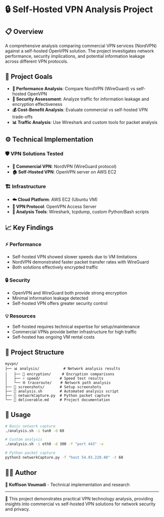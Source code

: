 # 🔒 Self-Hosted VPN Analysis Project

## 📋 Overview

A comprehensive analysis comparing commercial VPN services (NordVPN) against a self-hosted OpenVPN solution. The project investigates network performance, security implications, and potential information leakage across different VPN protocols.

## 🎯 Project Goals

- **🚀 Performance Analysis**: Compare NordVPN (WireGuard) vs self-hosted OpenVPN
- **🔐 Security Assessment**: Analyze traffic for information leakage and encryption effectiveness
- **💰 Cost-Benefit Analysis**: Evaluate commercial vs self-hosted VPN trade-offs
- **📊 Traffic Analysis**: Use Wireshark and custom tools for packet analysis

## ⚙️ Technical Implementation

### 🛡️ VPN Solutions Tested
- **🏢 Commercial VPN**: NordVPN (WireGuard protocol)
- **🏠 Self-Hosted VPN**: OpenVPN server on AWS EC2

### 🏗️ Infrastructure
- **☁️ Cloud Platform**: AWS EC2 (Ubuntu VM)
- **🔗 VPN Protocol**: OpenVPN Access Server
- **🔧 Analysis Tools**: Wireshark, tcpdump, custom Python/Bash scripts

## 📈 Key Findings

### ⚡ Performance
- Self-hosted VPN showed slower speeds due to VM limitations
- NordVPN demonstrated faster packet transfer rates with WireGuard
- Both solutions effectively encrypted traffic

### 🔒 Security
- OpenVPN and WireGuard both provide strong encryption
- Minimal information leakage detected
- Self-hosted VPN offers greater security control

### 💡 Resources
- Self-hosted requires technical expertise for setup/maintenance
- Commercial VPNs provide better infrastructure for high traffic
- Self-hosted has ongoing VM rental costs

## 📁 Project Structure

```
myvpn/
├── 📊 analysis/           # Network analysis results
│   ├── 🔐 encryption/     # Encryption comparisons
│   ├── ⚡ speed/         # Speed test results
│   └── 🌐 traceroute/    # Network path analysis
├── 📸 screenshots/       # Setup screenshots
├── 🐚 analysis.sh        # Automated analysis script
├── 🐍 networkCapture.py  # Python packet capture
└── 📄 deliverable.md     # Project documentation
```

## 🚀 Usage

```bash
# Basic network capture
./analysis.sh -i tun0 -d 60

# Custom analysis
./analysis.sh -i eth0 -d 300 -f "port 443" -v

# Python packet capture
python3 networkCapture.py -f "host 54.93.220.40" -t 60
```

## 👨‍💻 Author

**👤 Koffison Voumadi** - Technical implementation and research

---

🔬 This project demonstrates practical VPN technology analysis, providing insights into commercial vs self-hosted VPN solutions for network security and privacy.
